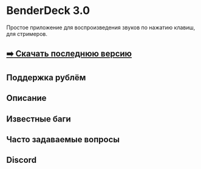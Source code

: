 # BenderDeck 3.0
Простое приложение для воспроизведения звуков по нажатию клавиш, для стримеров.
## [:arrow_right: Скачать последнюю версию](https://github.com/PavlikBender/BenderDeck/releases/download/v3.0/BenderDeckSetup.msi)
## Поддержка рублём

## Описание
## Известные баги
## Часто задаваемые вопросы
## Discord
